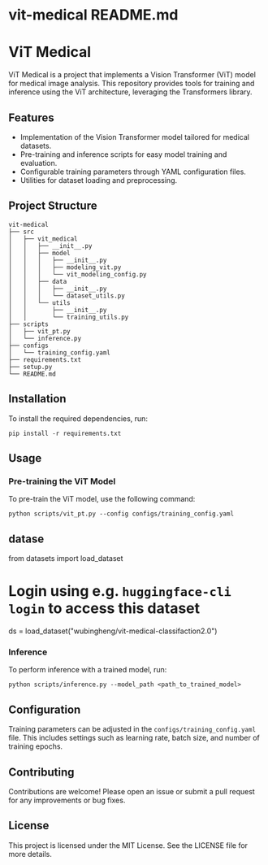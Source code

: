 # vit-medical README.md

# ViT Medical

ViT Medical is a project that implements a Vision Transformer (ViT) model for medical image analysis. This repository provides tools for training and inference using the ViT architecture, leveraging the Transformers library.

## Features

- Implementation of the Vision Transformer model tailored for medical datasets.
- Pre-training and inference scripts for easy model training and evaluation.
- Configurable training parameters through YAML configuration files.
- Utilities for dataset loading and preprocessing.

## Project Structure

```
vit-medical
├── src
│   ├── vit_medical
│   │   ├── __init__.py
│   │   ├── model
│   │   │   ├── __init__.py
│   │   │   ├── modeling_vit.py
│   │   │   └── vit_modeling_config.py
│   │   ├── data
│   │   │   ├── __init__.py
│   │   │   └── dataset_utils.py
│   │   └── utils
│   │       ├── __init__.py
│   │       └── training_utils.py
├── scripts
│   ├── vit_pt.py
│   └── inference.py
├── configs
│   └── training_config.yaml
├── requirements.txt
├── setup.py
└── README.md
```

## Installation

To install the required dependencies, run:

```
pip install -r requirements.txt
```

## Usage

### Pre-training the ViT Model

To pre-train the ViT model, use the following command:

```
python scripts/vit_pt.py --config configs/training_config.yaml
```
## datase
from datasets import load_dataset

# Login using e.g. `huggingface-cli login` to access this dataset
ds = load_dataset("wubingheng/vit-medical-classifaction2.0")



### Inference

To perform inference with a trained model, run:

```
python scripts/inference.py --model_path <path_to_trained_model>
```

## Configuration

Training parameters can be adjusted in the `configs/training_config.yaml` file. This includes settings such as learning rate, batch size, and number of training epochs.

## Contributing

Contributions are welcome! Please open an issue or submit a pull request for any improvements or bug fixes.

## License

This project is licensed under the MIT License. See the LICENSE file for more details.

